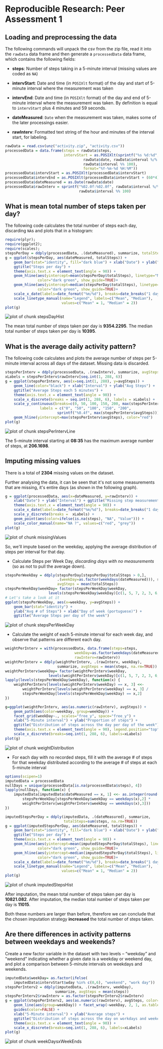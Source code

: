 # Reproducible Research: Peer Assessment 1


## Loading and preprocessing the data
The following commands will unpack the csv from the zip file, read it into the 
`rawData` data frame and then generate a `processedData` data frame, which
contains the following fields:

- **steps**: Number of steps taking in a 5-minute interval (missing values are coded as `NA`)

- **intervStart**: Date and time (in `POSIXlt` format) of the day and start of 5-minute interval where the measurement was taken

- **intervEnd**: Date and time (in `POSIXlt` format) of the day and end of 5-minute interval where the measurement was taken. By definition is equal to `intervStart` plus 4 minutes and 59 seconds.

- **dateMeasured**: `Date` when the measurement was taken, makes some of the later processings easier.

- **rawInterv**: Formatted text string of the hour and minutes of the interval start, for labeling.



```r
rawData = read.csv(unz("activity.zip", "activity.csv"))
processedData = data.frame(steps = rawData$steps,
                           intervStart = as.POSIXlt(sprintf("%s %d:%d",
                                    rawData$date, rawData$interval %/% 100, 
                                    rawData$interval %% 100),
                                    format="%Y-%m-%d %H:%M"))
processedData$intervStart = as.POSIXlt(processedData$intervStart)
processedData$intervEnd = as.POSIXlt(processedData$intervStart + (60*4) + 59)
processedData$dateMeasured = as.Date(rawData$date)
processedData$rawInterv = sprintf("%02.0f:%02.0f", rawData$interval %/% 100,
                                  rawData$interval %% 100)
```


## What is mean total number of steps taken per day?
The following code calculates the total number of steps each day, discarding `NA`s and plots that in a histogram:

```r
require(plyr);
require(ggplot2);
require(scales);
stepsPerDay = ddply(processedData, .(dateMeasured), summarize, totalSteps=sum(steps, na.rm=TRUE))
g = ggplot(stepsPerDay, aes(dateMeasured, totalSteps)) + 
    geom_bar(stat="identity", fill="dark blue") + xlab("Date") + ylab("Steps") +
    ggtitle("Steps per day") +
    theme(axis.text.x = element_text(angle = 90)) +
    geom_hline(aes(yintercept=mean(stepsPerDay$totalSteps), linetype="Mean"),
               color="dark green", show_guide=TRUE)+
    geom_hline(aes(yintercept=median(stepsPerDay$totalSteps), linetype="Median"),
               color="dark green", show_guide=TRUE)+
    scale_x_date(labels=date_format("%m/%d"), breaks=date_breaks("1 day"))+
    scale_linetype_manual(name="Legend", labels=c("Mean", "Median"),
                          values=c("Mean" = 1, "Median" = 2))
plot(g)
```

![plot of chunk stepsDayHist](figure/stepsDayHist.png) 

The mean total number of steps taken per day is **9354.2295**.
The median total number of steps taken per day is **10395**.

## What is the average daily activity pattern?
The following code calculates and plots the average number of steps per 5-minute
interval across all days of the dataset. Missing data is discarded.

```r
stepsPerInterv = ddply(processedData, .(rawInterv), summarize, avgSteps = mean(steps, na.rm=TRUE))
xLabels = stepsPerInterv$rawInterv[seq.int(1, 288, 6)]
g = ggplot(stepsPerInterv, aes(x=seq.int(1, 288), y=avgSteps)) +
    geom_line(color="black") + xlab("Interval") + ylab("Avg Steps") +
    ggtitle("Average Steps each 5 minutes") +
    theme(axis.text.x = element_text(angle = 90)) +
    scale_x_discrete(breaks = seq.int(1, 288, 6), labels = xLabels) +
    scale_y_continuous(breaks=c(0, 50, 100, 150, 200, max(stepsPerInterv$avgSteps)),
                labels = c("0", "50", "100", "150", "200",
                        sprintf("%0.4f", max(stepsPerInterv$avgSteps))))+
    geom_hline(yintercept=max(stepsPerInterv$avgSteps), color="red")
plot(g)
```

![plot of chunk stepsPerIntervLine](figure/stepsPerIntervLine.png) 

The 5-minute interval starting at **08:35** has
the maximum average number of steps, at **206.1698**.

## Imputing missing values
There is a total of **2304** missing values on the dataset.

Further analysing the data, it can be seen that it's not some measurements that are 
missing, it's entire days (as shown in the following graph).

```r
g = ggplot(processedData, aes(x=dateMeasured, y=rawInterv)) + 
    xlab("Date") + ylab("Interval") + ggtitle("Missing step measurements") +
    theme(axis.text.x = element_text(angle = 90)) +
    scale_x_date(labels=date_format("%m/%d"), breaks=date_breaks("1 day")) +
    scale_y_discrete(breaks =  xLabels) +
    geom_point(aes(color=ifelse(is.na(steps), "NA", "Value"))) +
    scale_color_manual(name="NA ?", values=c("red", "grey"))
plot(g)
```

![plot of chunk missingValues](figure/missingValues.png) 

So, we'll impute based on the weekday, applying the average distribution of
steps per interval for that day.

- Calculate Steps per Week Day, *discarding days with no measurements* (so as not to pull the average down).

```r
stepsPerWeekDay = ddply(stepsPerDay[stepsPerDay$totalSteps > 0,], 
                        .(weekDay=as.factor(weekdays(dateMeasured))), summarize, 
                        avgSteps = mean(totalSteps))
stepsPerWeekDay$weekDay= factor(stepsPerWeekDay$weekDay, 
                    levels(stepsPerWeekDay$weekDay)[c(1, 5, 7, 2, 3, 6, 4)])
# Let's take a look at it
ggplot(stepsPerWeekDay, aes(x=weekDay, y=avgSteps)) +
    geom_bar(stat="identity") +
    ylab("Avg # of Steps") + xlab("Day of week (portuguese)") +
    ggtitle("Average Steps per day of the week")
```

![plot of chunk stepsPerWeekDay](figure/stepsPerWeekDay.png) 

- Calculate the weight of each 5-minute interval for each week day, and observe 
that patterns are different each day.

```r
weightPerInterv = with(processedData, data.frame(steps=steps, 
                                weekDay=as.factor(weekdays(dateMeasured)),
                                rawInterv=rawInterv))
weightPerInterv = ddply(weightPerInterv, .(rawInterv, weekDay),
                        summarize, avgSteps = mean(steps, na.rm=TRUE))
weightPerInterv$weekDay= factor(weightPerInterv$weekDay, 
                    levels(weightPerInterv$weekDay)[c(1, 5, 7, 2, 3, 6, 4)])
lapply(levels(stepsPerWeekDay$weekDay), function(x) {
    weightPerInterv[levels(weightPerInterv$weekDay) == x, 3] <<-
        weightPerInterv[levels(weightPerInterv$weekDay) == x, 3] /
        stepsPerWeekDay[levels(stepsPerWeekDay$weekDay) == x,2]
})
```

```r
g=ggplot(weightPerInterv, aes(as.numeric(rawInterv), avgSteps)) +
    geom_path(aes(color=weekDay, group=weekDay)) + 
    facet_grid(weekDay~., scales="free_y", space="free_y") +
    xlab("5-Minute interval") + ylab("Proportion of steps") +
    ggtitle("Distribution of steps across the day per day of the week") +
    theme(axis.text.x = element_text(angle = 90), legend.position="top") +
    scale_x_discrete(breaks=seq.int(1, 288, 6), labels=xLabels)
plot(g)
```

![plot of chunk weightDistribution](figure/weightDistribution.png) 

- For each day with no recorded steps, fill it with the average # of steps for that
weekday distributed according to the average # of steps at each 5-minute interval

```r
options(scipen=1)
imputedData = processedData
nullDays = unique(processedData[is.na(processedData$steps), 4])
lapply(nullDays, function(x) {
    imputedData[imputedData$dateMeasured == x, 1] <<- as.integer(round(
        stepsPerWeekDay[stepsPerWeekDay$weekDay == weekdays(x),2] * 
        weightPerInterv[weightPerInterv$weekDay == weekdays(x),3]))
})
```

```r
imputedStepsPerDay = ddply(imputedData, .(dateMeasured), summarize, 
                           totalSteps=sum(steps, na.rm=TRUE))
g = ggplot(imputedStepsPerDay, aes(dateMeasured, totalSteps)) + 
    geom_bar(stat="identity", fill="dark blue") + xlab("Date") + ylab("Steps") +
    ggtitle("Steps per day") +
    theme(axis.text.x = element_text(angle = 90)) +
    geom_hline(aes(yintercept=mean(imputedStepsPerDay$totalSteps), linetype="Mean"),
               color="dark green", show_guide=TRUE)+
    geom_hline(aes(yintercept=median(imputedStepsPerDay$totalSteps), linetype="Median"),
               color="dark green", show_guide=TRUE)+
    scale_x_date(labels=date_format("%m/%d"), breaks=date_breaks("1 day"))+
    scale_linetype_manual(name="Legend", labels=c("Mean", "Median"),
                          values=c("Mean" = 1, "Median" = 2))
plot(g)
```

![plot of chunk imputedStepsHist](figure/imputedStepsHist.png) 

After imputation, the mean total number of steps taken per day is **10821.082**.
After imputation, the median total number of steps taken per day is **11015**.

Both these numbers are larger than before, therefore we can conclude that the chosen
imputation strategy **increased** the total number of steps taken.

## Are there differences in activity patterns between weekdays and weekends?

Create a new factor variable in the dataset with two levels – “weekday” and 
“weekend” indicating whether a given date is a weekday or weekend day, and plot 
a comparison between 5-minute intervals on weekdays and weekends.


```r
imputedData$weekDay= as.factor(ifelse(
    imputedData$intervStart$wday %in% c(0,6), "weekend", "work day"))
stepsPerInterv2 = ddply(imputedData, .(rawInterv, weekDay),
                       summarize, avgSteps = mean(steps))
stepsPerInterv2$rawInterv = as.factor(stepsPerInterv2$rawInterv)
g = ggplot(stepsPerInterv2, aes(as.numeric(rawInterv), avgSteps, color=weekDay)) + 
    geom_line(aes(group=weekDay)) + facet_wrap(~weekDay, 2, 1, as.table=FALSE) +
    guides(color=FALSE) +
    xlab("5-Minute interval") + ylab("Average steps") +
    ggtitle("Distribution of steps across the day on workdays and weekends") +
    theme(axis.text.x = element_text(angle = 90)) +
    scale_x_discrete(breaks=seq.int(1, 288, 6), labels=xLabels)
plot(g)
```

![plot of chunk weekDaysxWeekEnds](figure/weekDaysxWeekEnds.png) 
